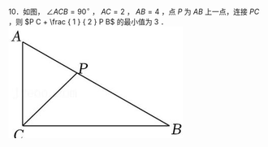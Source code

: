 10．如图， $\angle A C B = 9 0 ^ { \circ }$ ， $A C = 2$ ， $A B = 4$ ，点 $P$ 为 $A B$ 上一点，连接 $P C$ ，则 $P C + \frac { 1 } { 2 } P B$ 的最小值为 3 ．
![](<../../qs_image_DB/专题2-5_最值模型之阿氏圆与胡不归（解析版）/dbda5e15ab19f4389935e387ce6c9cc0921362bec8c25813a9062d4f1d0d91e2.jpg>)
